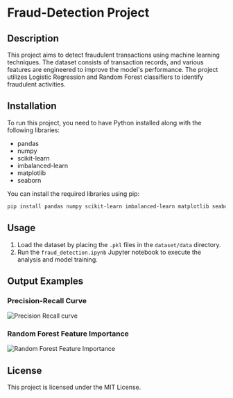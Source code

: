 # Fraud-Detection Project

## Description
This project aims to detect fraudulent transactions using machine learning techniques. The dataset consists of transaction records, and various features are engineered to improve the model's performance. The project utilizes Logistic Regression and Random Forest classifiers to identify fraudulent activities.

## Installation
To run this project, you need to have Python installed along with the following libraries:
- pandas
- numpy
- scikit-learn
- imbalanced-learn
- matplotlib
- seaborn

You can install the required libraries using pip:
```bash
pip install pandas numpy scikit-learn imbalanced-learn matplotlib seaborn
```

## Usage
1. Load the dataset by placing the `.pkl` files in the `dataset/data` directory.
2. Run the `fraud_detection.ipynb` Jupyter notebook to execute the analysis and model training.

## Output Examples
### Precision-Recall Curve
![Precision Recall curve](https://github.com/user-attachments/assets/5ae79085-19e6-45d3-9043-0f13d254ff08)

### Random Forest Feature Importance
![Random Forest Feature Importance](https://github.com/user-attachments/assets/7010c237-5f87-455d-87d5-99194efaf78b)

## License
This project is licensed under the MIT License.
